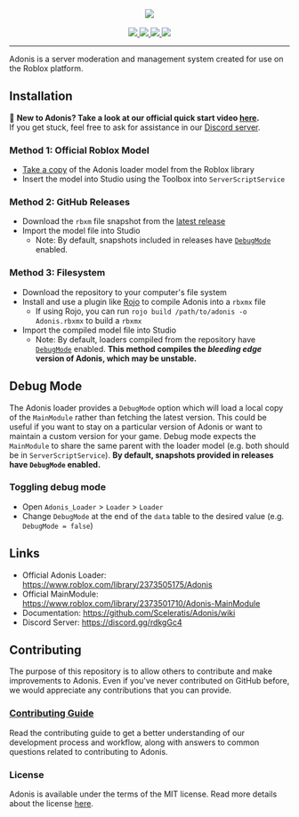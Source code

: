 <div align="center">
    <img src="https://images-ext-2.discordapp.net/external/aIBRjVfZJAGn2awfso3GY3kadhMQlVupqLEwnKGD3OE/https/repository-images.githubusercontent.com/55325103/2bed6800-bfef-11eb-835b-99b981918623?width=300&height=260"/>
    <div>&nbsp;</div>
    <a href="https://www.roblox.com/library/2373505175/">
        <img src="https://img.shields.io/static/v1?label=roblox&message=model&color=blue&logo=roblox&logoColor=white"/>
    </a>
    <a href="https://github.com/Sceleratis/Adonis/blob/master/LICENSE">
        <img src="https://img.shields.io/github/license/Sceleratis/Adonis"/>
    </a>
    <a href="https://github.com/Sceleratis/Adonis/releases">
        <img src="https://img.shields.io/github/v/release/Sceleratis/Adonis?label=version"/>
    </a>
    <a href="https://discord.gg/rdkgGc4">
        <img src="https://img.shields.io/discord/81902207070380032?label=discord&logo=discord&logoColor=white"/>
    </a>
</div>
<hr/>

Adonis is a server moderation and management system created for use on the Roblox platform.

## Installation
📢 **New to Adonis? Take a look at our official quick start video [here](https://youtu.be/1f9x9gdxLjw).**
<br>If you get stuck, feel free to ask for assistance in our [Discord server](https://discord.gg/rdkgGc4).

### Method 1: Official Roblox Model
* [Take a copy](https://www.roblox.com/library/7510622625/) of the Adonis loader model from the Roblox library
* Insert the model into Studio using the Toolbox into `ServerScriptService`

### Method 2: GitHub Releases
* Download the `rbxm` file snapshot from the [latest release](https://github.com/Sceleratis/Adonis/releases/latest)
* Import the model file into Studio
    * Note: By default, snapshots included in releases have <a href="#debug-mode">`DebugMode`</a> enabled.
 
### Method 3: Filesystem
* Download the repository to your computer's file system
* Install and use a plugin like [Rojo](https://rojo.space/) to compile Adonis into a `rbxmx` file
    * If using Rojo, you can run `rojo build /path/to/adonis -o Adonis.rbxmx` to build a `rbxmx`
* Import the compiled model file into Studio
    * Note: By default, loaders compiled from the repository have <a href="#debug-mode">`DebugMode`</a> enabled. **This method compiles the _bleeding edge_ version of Adonis, which may be unstable.**
 
## Debug Mode
The Adonis loader provides a `DebugMode` option which will load a local copy of the `MainModule` rather than fetching the latest version. This could be useful if you want to stay on a particular version of Adonis or want to maintain a custom version for your game. Debug mode expects the `MainModule` to share the same parent with the loader model (e.g. both should be in `ServerScriptService`). **By default, snapshots provided in  releases have `DebugMode` enabled.**
### Toggling debug mode
* Open `Adonis_Loader` > `Loader` > `Loader`
* Change `DebugMode` at the end of the `data` table to the desired value (e.g. `DebugMode = false`)

## Links
* Official Adonis Loader: https://www.roblox.com/library/2373505175/Adonis
* Official MainModule: https://www.roblox.com/library/2373501710/Adonis-MainModule
* Documentation: https://github.com/Sceleratis/Adonis/wiki
* Discord Server: https://discord.gg/rdkgGc4

## Contributing
The purpose of this repository is to allow others to contribute and make improvements to Adonis. Even if you've never contributed on GitHub before, we would appreciate any contributions that you can provide.

### [Contributing Guide](https://github.com/Sceleratis/Adonis/blob/master/CONTRIBUTING.md)
Read the contributing guide to get a better understanding of our development process and workflow, along with answers to common questions related to contributing to Adonis.

### License
Adonis is available under the terms of the MIT license. Read more details about the license [here](https://github.com/Sceleratis/Adonis/blob/master/LICENSE).

